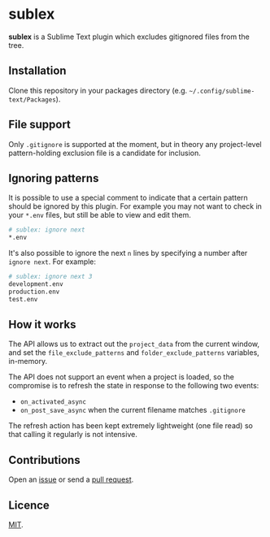 # sublex

**sublex** is a Sublime Text plugin which excludes gitignored files from the tree.

## Installation

Clone this repository in your packages directory (e.g. `~/.config/sublime-text/Packages`).

## File support

Only `.gitignore` is supported at the moment, but in theory any project-level pattern-holding exclusion file is a candidate for inclusion.

## Ignoring patterns

It is possible to use a special comment to indicate that a certain pattern should be ignored by this plugin. For example you may not want to check in your `*.env` files, but still be able to view and edit them.

```bash
# sublex: ignore next
*.env
```

It's also possible to ignore the next `n` lines by specifying a number after `ignore next`. For example:

```bash
# sublex: ignore next 3
development.env
production.env
test.env
```

## How it works

The API allows us to extract out the `project_data` from the current window, and set the `file_exclude_patterns` and `folder_exclude_patterns` variables, in-memory.

The API does not support an event when a project is loaded, so the compromise is to refresh the state in response to the following two events:

- `on_activated_async`
- `on_post_save_async` when the current filename matches `.gitignore`

The refresh action has been kept extremely lightweight (one file read) so that calling it regularly is not intensive.

## Contributions

Open an [issue](https://github.com/crdx/sublex/issues) or send a [pull request](https://github.com/crdx/sublex/pulls).

## Licence

[MIT](LICENCE.md).
